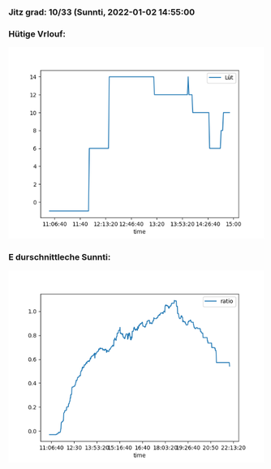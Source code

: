 ### Jitz grad: 10/33 (Sunnti, 2022-01-02 14:55:00

### Hütige Vrlouf:
![Graph](Today.png)

### E durschnittleche Sunnti:
![Graph](Sunnti.png)